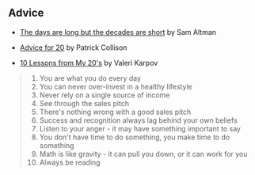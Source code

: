 ## Advice

* [The days are long but the decades are short](https://blog.samaltman.com/the-days-are-long-but-the-decades-are-short) by Sam Altman

* [Advice for 20](https://patrickcollison.com/advice) by Patrick Collison

* [10 Lessons from My 20's](http://thecodebarbarian.com/10-lessons-from-my-20s.html) by Valeri Karpov

> 1) You are what you do every day  
> 2) You can never over-invest in a healthy lifestyle  
> 3) Never rely on a single source of income  
> 4) See through the sales pitch  
> 5) There's nothing wrong with a good sales pitch  
> 6) Success and recognition always lag behind your own beliefs  
> 7) Listen to your anger - it may have something important to say  
> 8) You don't have time to do something, you make time to do something  
> 9) Math is like gravity - it can pull you down, or it can work for you  
> 10) Always be reading  